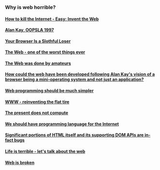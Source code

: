 ### Why is web horrible?

#### [How to kill the Internet - Easy: Invent the Web](http://worrydream.com/refs/Jacobson%20-%20How%20to%20Kill%20the%20Internet.pdf)

#### [Alan Kay, OOPSLA 1997](http://www.youtube.com/watch?v=oKg1hTOQXoY&t=21m25s)  

#### [Your Browser Is a Slothful Loser](https://www.youtube.com/watch?v=WTNgtvDVXCE)

#### [The Web - one of the worst things ever](http://www.youtube.com/watch?v=N9c7_8Gp7gI&t=28m30s)

#### [The Web was done by amateurs](http://www.drdobbs.com/architecture-and-design/interview-with-alan-kay/240003442)

#### [How could the web have been developed following Alan Kay's vision of a browser being a mini-operating system and not just an application?](https://www.quora.com/How-could-the-web-have-been-developed-following-Alan-Kays-vision-of-a-browser-being-a-mini-operating-system-and-not-just-an-application)

#### [Web programming should be much simpler](https://www.youtube.com/watch?v=gGw09RZjQf8)

#### [WWW - reinventing the flat tire](http://www.youtube.com/watch?v=9nd9DwCdQR0&t=17m51s)

#### [The present does not compute](http://www.youtube.com/watch?v=tp9VbtLn2Jw&t=13m22s)

#### [We should have programming language for the Internet](https://www.youtube.com/watch?v=tp9VbtLn2Jw&t=29m10s)

#### [Significant portions of HTML itself and its supporting DOM APIs are in-fact bugs](https://www.quora.com/What-is-the-best-example-of-a-bug-that-couldnt-be-fixed-anymore-because-too-many-people-relied-on-it/answer/Dan-Shappir-1?ch=10&share=a4b7a204&srid=u26pR)

#### [Life is terrible - let's talk about the web](https://vimeo.com/111122950)

#### [Web is broken](https://www.youtube.com/watch?v=-I_jE0l7sYQ&t=42m55s)


